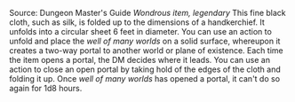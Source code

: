 Source: Dungeon Master's Guide
*Wondrous item, legendary*
This fine black cloth, such as silk, is folded up to the dimensions of a handkerchief. It unfolds into a circular sheet 6 feet in diameter.
You can use an action to unfold and place the *well of many worlds* on a solid surface, whereupon it creates a two-way portal to another world or plane of existence. Each time the item opens a portal, the DM decides where it leads. You can use an action to close an open portal by taking hold of the edges of the cloth and folding it up. Once *well of many worlds* has opened a portal, it can't do so again for 1d8 hours.